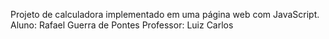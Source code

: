 Projeto de calculadora implementado em uma página web com JavaScript.
Aluno: Rafael Guerra de Pontes
Professor: Luiz Carlos


